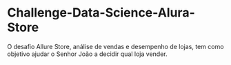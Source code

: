 # Challenge-Data-Science-Alura-Store
O desafio Allure Store, análise de vendas e desempenho de lojas, tem como objetivo ajudar o Senhor João a decidir qual loja vender.
